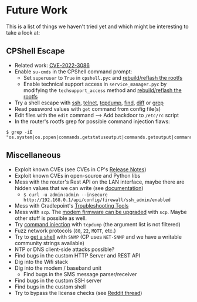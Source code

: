 # Future Work

This is a list of things we haven't tried yet and which might be interesting to take a look at:

## CPShell Escape

- Related work: [CVE-2022-3086](https://securitybytes.me/posts/cve-2021-37471/)
- Enable `su-cmds` in the CPShell command prompt:
  - Set `superuser` to `True` in `cpshell.pyc` and [rebuild/reflash the rootfs](../README.md#flashing-the-nand-images)
  - Enable technical support access in `service_manager.pyc` by modifying the `techsupport_access` method and [rebuild/reflash the rootfs](../README.md#flashing-the-nand-images)
- Try a shell escape with [ssh](https://gtfobins.github.io/gtfobins/ssh/), [telnet](https://gtfobins.github.io/gtfobins/telnet/), [tcpdump](https://gtfobins.github.io/gtfobins/tcpdump/), [find](https://gtfobins.github.io/gtfobins/find/), [diff](https://gtfobins.github.io/gtfobins/diff/) or [grep](https://gtfobins.github.io/gtfobins/grep/)
- Read password values with `get` command from config file(s)
- Edit files with the `edit` command --> Add backdoor to `/etc/rc` script
- In the router's rootfs grep for possible command injection flaws:
```
$ grep -iE "os.system|os.popen|commands.getstatusoutput|commands.getoutput|commands.getstatus|subprocess.call|subprocess.run|subprocess.Popen|pty.spawn|execfile|exec|eval"
```

## Miscellaneous

- Exploit known CVEs (see CVEs in CP's [Release Notes](https://customer.cradlepoint.com/s/article/Series-3-Firmware-Release-Notes-5-1-1-to-Most-Current-Firmware))
- Exploit known CVEs in open-source and Python libs
- Mess with the router's Rest API on the LAN interface, maybe there are hidden values that we can write (see [documentation](https://customer.cradlepoint.com/s/article/Is-it-possible-to-make-a-local-API-call-to-a-Cradlepoint-router))
  - `$ curl -u admin:admin --insecure http://192.168.0.1/api/config/firewall/ssh_admin/enabled`
- Mess with Cradlepoint's [Troubleshooting Tools](https://customer.cradlepoint.com/s/article/NCOS-Troubleshooting-Tools)
- Mess with `scp`. The [modem firmware can be upgraded](https://customer.cradlepoint.com/s/article/GPS-Not-Acquiring-Valid-GPS-Coordinates-After-2019-on-LPE-and-LP3-Modems) with `scp`. Maybe other stuff is possible as well.
- Try [command injection](https://gist.github.com/btoews/1528735) with `tcpdump` (the argument list is not filtered)
- Fuzz network protocols (`80`, `22`, `MQTT`, etc.)
- Try to [get a shell](https://github.com/mxrch/snmp-shell) with `SNMP` (CP uses `NET-SNMP` and we have a writable community strings available)
- NTP or DNS client-side attacks possible?
- Find bugs in the custom HTTP Server and REST API
- Dig into the Wifi stack
- Dig into the modem / baseband unit
  - Find bugs in the SMS message parser/receiver
- Find bugs in the custom SSH server
- Find bugs in the custom shell
- Try to bypass the license checks (see [Reddit thread](https://www.reddit.com/r/sysadmin/comments/wk6744/cradlepoint_licensing_terms_update/?rdt=47589))
